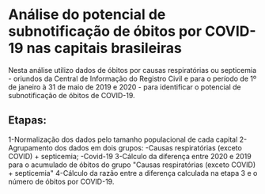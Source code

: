 # Análise do potencial de subnotificação de óbitos por COVID-19 nas capitais brasileiras

Nesta análise utilizo dados de óbitos por causas respiratórias ou septicemia - oriundos da Central de Informação do Registro Civil e para o período de 1º de janeiro à 31 de maio de 2019 e 2020 - para identificar o potencial de subnotificação de óbitos de COVID-19.

## Etapas:
1-Normalização dos dados pelo tamanho populacional de cada capital
2-Agrupamento dos dados em dois grupos: 
  -Causas respiratórias (exceto COVID) + septicemia;
  -Covid-19
3-Cálculo da diferença entre 2020 e 2019 para o acumulado de óbitos do grupo "Causas respiratórias (exceto COVID) + septicemia"
4-Cálculo da razão entre a diferença calculada na etapa 3 e o número de óbitos por COVID-19.
